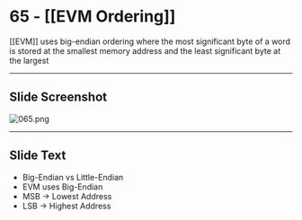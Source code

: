 # 65 - [[EVM Ordering]]

[[EVM]] uses big-endian ordering where the most significant byte of a word is stored at the smallest memory address and the least significant byte at the largest

___
## Slide Screenshot
![065.png](../images/ethereum101/065.png)
___
## Slide Text
- Big-Endian vs Little-Endian
- EVM uses Big-Endian
- MSB -> Lowest Address
- LSB -> Highest Address

 

